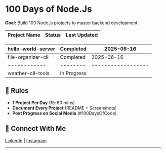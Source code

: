 # 100 Days of Node.Js

**Goal:** Build 100 Node.js projects to master backend development.  

<!-- PROJECT_TRACKING_TABLE_START -->
| Project Name | Status   | Last Updated        |
| ------------ | -------- | ------------------ |

| hello-world-server | Completed | 2025-06-16           |
| ------------ | -------- | ------------------ |
| file-organizer-cli | Completed | 2025-06-16           |
| ------------ | -------- | ------------------ |
| weather-cli-tools | In Progress |           |
<!-- PROJECT_TRACKING_TABLE_END -->


## 🎯 Rules  
- **1 Project Per Day** (15-60 mins)  
- **Document Every Project** (README + Screenshots)  
- **Post Progress on Social Media** (#100DaysOfCode)  

## 🔗 Connect With Me  
[LinkedIn](https://www.linkedin.com/in/seayeshaiftikhar/) | [Instagram](https://www.instagram.com/aishayyy____/)  

----
